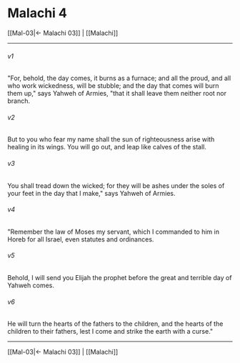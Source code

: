 # Malachi 4

[[Mal-03|← Malachi 03]] | [[Malachi]]
***



###### v1 
"For, behold, the day comes, it burns as a furnace; and all the proud, and all who work wickedness, will be stubble; and the day that comes will burn them up," says Yahweh of Armies, "that it shall leave them neither root nor branch. 

###### v2 
But to you who fear my name shall the sun of righteousness arise with healing in its wings. You will go out, and leap like calves of the stall. 

###### v3 
You shall tread down the wicked; for they will be ashes under the soles of your feet in the day that I make," says Yahweh of Armies. 

###### v4 
"Remember the law of Moses my servant, which I commanded to him in Horeb for all Israel, even statutes and ordinances. 

###### v5 
Behold, I will send you Elijah the prophet before the great and terrible day of Yahweh comes. 

###### v6 
He will turn the hearts of the fathers to the children, and the hearts of the children to their fathers, lest I come and strike the earth with a curse."

***
[[Mal-03|← Malachi 03]] | [[Malachi]]
